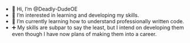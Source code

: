 - 👋 Hi, I’m @Deadly-DudeOE
- 👀 I’m interested in learning and developing my skills.
- 🌱 I’m currently learning how to understand professionally written code.
- ➕ My skills are subpar to say the least, but I intend on developing them even though I have now plans of making them into a career.

<!---
Deadly-DudeOE/Deadly-DudeOE is a ✨ special ✨ repository because its `README.md` (this file) appears on your GitHub profile.
You can click the Preview link to take a look at your changes.
--->
